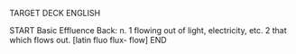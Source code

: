 TARGET DECK
ENGLISH

START
Basic
Effluence
Back: n. 1 flowing out of light, electricity, etc. 2 that which flows out. [latin fluo flux- flow]
END
